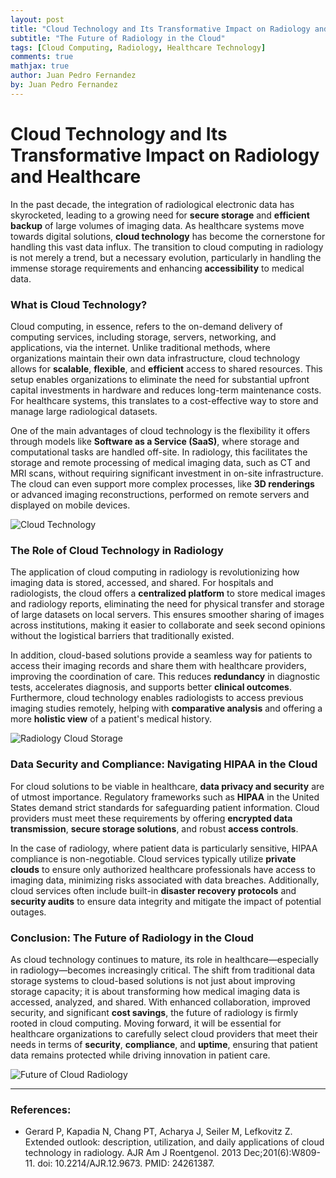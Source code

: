 ```yaml
---
layout: post
title: "Cloud Technology and Its Transformative Impact on Radiology and Healthcare"
subtitle: "The Future of Radiology in the Cloud"
tags: [Cloud Computing, Radiology, Healthcare Technology]
comments: true
mathjax: true
author: Juan Pedro Fernandez
by: Juan Pedro Fernandez
---
```


**Cloud Technology and Its Transformative Impact on Radiology and Healthcare**
==========================================================================

In the past decade, the integration of radiological electronic data has skyrocketed, leading to a growing need for **secure storage** and **efficient backup** of large volumes of imaging data. As healthcare systems move towards digital solutions, **cloud technology** has become the cornerstone for handling this vast data influx. The transition to cloud computing in radiology is not merely a trend, but a necessary evolution, particularly in handling the immense storage requirements and enhancing **accessibility** to medical data.

### What is Cloud Technology?
Cloud computing, in essence, refers to the on-demand delivery of computing services, including storage, servers, networking, and applications, via the internet. Unlike traditional methods, where organizations maintain their own data infrastructure, cloud technology allows for **scalable**, **flexible**, and **efficient** access to shared resources. This setup enables organizations to eliminate the need for substantial upfront capital investments in hardware and reduces long-term maintenance costs. For healthcare systems, this translates to a cost-effective way to store and manage large radiological datasets.

One of the main advantages of cloud technology is the flexibility it offers through models like **Software as a Service (SaaS)**, where storage and computational tasks are handled off-site. In radiology, this facilitates the storage and remote processing of medical imaging data, such as CT and MRI scans, without requiring significant investment in on-site infrastructure. The cloud can even support more complex processes, like **3D renderings** or advanced imaging reconstructions, performed on remote servers and displayed on mobile devices.

![Cloud Technology](https://vindr.ai/wp-content/uploads/2021/09/image-landingpage-1-2048x1088.png)

### The Role of Cloud Technology in Radiology
The application of cloud computing in radiology is revolutionizing how imaging data is stored, accessed, and shared. For hospitals and radiologists, the cloud offers a **centralized platform** to store medical images and radiology reports, eliminating the need for physical transfer and storage of large datasets on local servers. This ensures smoother sharing of images across institutions, making it easier to collaborate and seek second opinions without the logistical barriers that traditionally existed.

In addition, cloud-based solutions provide a seamless way for patients to access their imaging records and share them with healthcare providers, improving the coordination of care. This reduces **redundancy** in diagnostic tests, accelerates diagnosis, and supports better **clinical outcomes**. Furthermore, cloud technology enables radiologists to access previous imaging studies remotely, helping with **comparative analysis** and offering a more **holistic view** of a patient's medical history.

![Radiology Cloud Storage](https://healthcare-in-europe.com/media/story_section_text/37470/image-01-0703-mri_hires.jpg)

### Data Security and Compliance: Navigating HIPAA in the Cloud
For cloud solutions to be viable in healthcare, **data privacy and security** are of utmost importance. Regulatory frameworks such as **HIPAA** in the United States demand strict standards for safeguarding patient information. Cloud providers must meet these requirements by offering **encrypted data transmission**, **secure storage solutions**, and robust **access controls**.

In the case of radiology, where patient data is particularly sensitive, HIPAA compliance is non-negotiable. Cloud services typically utilize **private clouds** to ensure only authorized healthcare professionals have access to imaging data, minimizing risks associated with data breaches. Additionally, cloud services often include built-in **disaster recovery protocols** and **security audits** to ensure data integrity and mitigate the impact of potential outages.

### Conclusion: The Future of Radiology in the Cloud
As cloud technology continues to mature, its role in healthcare—especially in radiology—becomes increasingly critical. The shift from traditional data storage systems to cloud-based solutions is not just about improving storage capacity; it is about transforming how medical imaging data is accessed, analyzed, and shared. With enhanced collaboration, improved security, and significant **cost savings**, the future of radiology is firmly rooted in cloud computing. Moving forward, it will be essential for healthcare organizations to carefully select cloud providers that meet their needs in terms of **security**, **compliance**, and **uptime**, ensuring that patient data remains protected while driving innovation in patient care.

![Future of Cloud Radiology](https://kms-healthcare.com/wp-content/uploads/2024/02/cloud-security-in-healthcare-kms-healthcare-2.jpg)

---

### References:
- Gerard P, Kapadia N, Chang PT, Acharya J, Seiler M, Lefkovitz Z. Extended outlook: description, utilization, and daily applications of cloud technology in radiology. AJR Am J Roentgenol. 2013 Dec;201(6):W809-11. doi: 10.2214/AJR.12.9673. PMID: 24261387.
